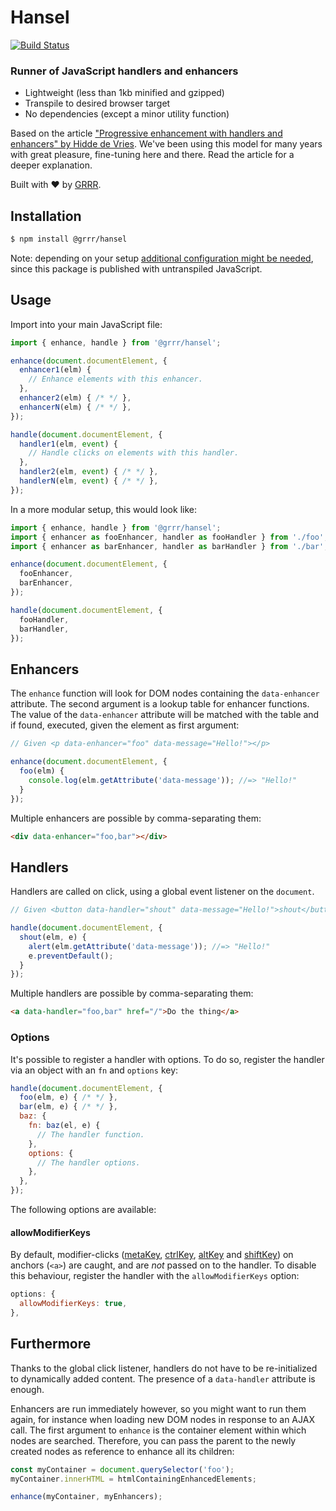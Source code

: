 # Hansel

[![Build Status](https://travis-ci.com/grrr-amsterdam/hansel.svg?branch=master)](https://travis-ci.com/grrr-amsterdam/hansel)

### Runner of JavaScript handlers and enhancers

- Lightweight (less than 1kb minified and gzipped)
- Transpile to desired browser target
- No dependencies (except a minor utility function)

Based on the article ["Progressive enhancement with handlers and enhancers" by Hidde de Vries](https://hiddedevries.nl/en/blog/2015-04-03-progressive-enhancement-with-handlers-and-enhancers).
We've been using this model for many years with great pleasure, fine-tuning here and there. Read the article for a deeper explanation.

Built with ❤️ by [GRRR](https://grrr.tech).


## Installation

```sh
$ npm install @grrr/hansel
```

Note: depending on your setup [additional configuration might be needed](https://github.com/grrr-amsterdam/hansel/wiki/Usage-with-build-tools), since this package is published with untranspiled JavaScript.


## Usage

Import into your main JavaScript file:

```js
import { enhance, handle } from '@grrr/hansel';

enhance(document.documentElement, {
  enhancer1(elm) {
    // Enhance elements with this enhancer.
  },
  enhancer2(elm) { /* */ },
  enhancerN(elm) { /* */ },
});

handle(document.documentElement, {
  handler1(elm, event) {
    // Handle clicks on elements with this handler.
  },
  handler2(elm, event) { /* */ },
  handlerN(elm, event) { /* */ },
});
```

In a more modular setup, this would look like:

```js
import { enhance, handle } from '@grrr/hansel';
import { enhancer as fooEnhancer, handler as fooHandler } from './foo';
import { enhancer as barEnhancer, handler as barHandler } from './bar';

enhance(document.documentElement, {
  fooEnhancer,
  barEnhancer,
});

handle(document.documentElement, {
  fooHandler,
  barHandler,
});
```

## Enhancers

The `enhance` function will look for DOM nodes containing the `data-enhancer` attribute.
The second argument is a lookup table for enhancer functions. The value of the `data-enhancer` attribute will be matched with the table and if found, executed, given the element as first argument:

```js
// Given <p data-enhancer="foo" data-message="Hello!"></p>

enhance(document.documentElement, {
  foo(elm) {
    console.log(elm.getAttribute('data-message')); //=> "Hello!"
  }
});
```

Multiple enhancers are possible by comma-separating them:

```html
<div data-enhancer="foo,bar"></div>
```

## Handlers

Handlers are called on click, using a global event listener on the `document`. 

```js
// Given <button data-handler="shout" data-message="Hello!">shout</button>

handle(document.documentElement, {
  shout(elm, e) {
    alert(elm.getAttribute('data-message')); //=> "Hello!"
    e.preventDefault();
  }
});
```

Multiple handlers are possible by comma-separating them:

```html
<a data-handler="foo,bar" href="/">Do the thing</a>
```

### Options

It's possible to register a handler with options. To do so, register the handler via an object with an `fn` and `options` key:

```js
handle(document.documentElement, {
  foo(elm, e) { /* */ },
  bar(elm, e) { /* */ },
  baz: {
    fn: baz(el, e) {
      // The handler function.
    },
    options: {
      // The handler options.
    },
  },
});
```

The following options are available:

#### allowModifierKeys

By default, modifier-clicks ([metaKey](https://developer.mozilla.org/en-US/docs/Web/API/MouseEvent/metaKey), [ctrlKey](https://developer.mozilla.org/en-US/docs/Web/API/MouseEvent/ctrlKey), [altKey](https://developer.mozilla.org/en-US/docs/Web/API/MouseEvent/altKey) and [shiftKey](https://developer.mozilla.org/en-US/docs/Web/API/MouseEvent/shiftKey)) on anchors (`<a>`) are caught, and are *not* passed on to the handler. To disable this behaviour, register the handler with the `allowModifierKeys` option:

```js
options: {
  allowModifierKeys: true,
},
```

## Furthermore

Thanks to the global click listener, handlers do not have to be re-initialized to dynamically added content. The presence of a `data-handler` attribute is enough.

Enhancers are run immediately however, so you might want to run them again, for instance when loading new DOM nodes in response to an AJAX call. The first argument to `enhance` is the container element within which nodes are searched. Therefore, you can pass the parent to the newly created nodes as reference to enhance all its children:

```js
const myContainer = document.querySelector('foo');
myContainer.innerHTML = htmlContainingEnhancedElements;

enhance(myContainer, myEnhancers);
```
